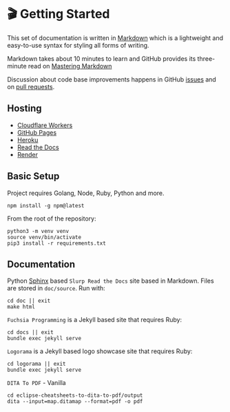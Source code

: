 # 🎬 Getting Started

This set of documentation is written in
[Markdown](https://daringfireball.net/projects/markdown/syntax) which is a
lightweight and easy-to-use syntax for styling all forms of writing.

Markdown takes about 10 minutes to learn and GitHub provides its three-minute
read on
[Mastering Markdown](https://guides.github.com/features/mastering-markdown/)

Discussion about code base improvements happens in GitHub
[issues](https://github.com/slurpcode/slurp/issues) and on
[pull requests](https://github.com/slurpcode/slurp/pulls).

## Hosting

- [Cloudflare Workers](https://workers.cloudflare.com/)
- [GitHub Pages](https://pages.github.com/)
- [Heroku](https://www.heroku.com/)
- [Read the Docs](https://readthedocs.org/)
- [Render](https://render.com/)

## Basic Setup

Project requires Golang, Node, Ruby, Python and more.

```shell
npm install -g npm@latest
```

From the root of the repository:

```shell
python3 -m venv venv
source venv/bin/activate
pip3 install -r requirements.txt
```

## Documentation

Python [Sphinx](https://www.sphinx-doc.org/) based `Slurp Read the Docs` site
based in Markdown. Files are stored in `doc/source`. Run with:

```
cd doc || exit
make html
```

`Fuchsia Programming` is a Jekyll based site that requires Ruby:

```
cd docs || exit
bundle exec jekyll serve
```

`Logorama` is a Jekyll based logo showcase site that requires Ruby:

```
cd logorama || exit
bundle exec jekyll serve
```

`DITA To PDF` - Vanilla

```
cd eclipse-cheatsheets-to-dita-to-pdf/output
dita --input=map.ditamap --format=pdf -o pdf
```

